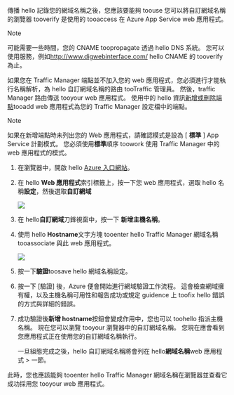 傳播 hello 記錄您的網域名稱之後，您應該要能夠 toouse 您可以將自訂網域名稱的瀏覽器 tooverify 是使用的 tooaccess 在 Azure App Service web 應用程式。

> [!NOTE]
> 可能需要一些時間，您的 CNAME toopropagate 透過 hello DNS 系統。 您可以使用服務，例如<a href="http://www.digwebinterface.com/">http://www.digwebinterface.com/</a> hello CNAME 的 tooverify 為止。
> 
> 

如果您在 Traffic Manager 端點並不加入您的 web 應用程式，您必須進行才能執行名稱解析，為 hello 自訂網域名稱的路由 tooTraffic 管理員。 然後，traffic Manager 路由傳送 tooyour web 應用程式。 使用中的 hello 資訊[新增或刪除端點](../articles/traffic-manager/traffic-manager-endpoints.md)tooadd web 應用程式為您的 Traffic Manager 設定檔中的端點。

> [!NOTE]
> 如果在新增端點時未列出您的 Web 應用程式，請確認模式是設為 [ **標準** ] App Service 計劃模式。 您必須使用**標準**順序 toowork 使用 Traffic Manager 中的 web 應用程式的模式。
> 
> 

1. 在瀏覽器中，開啟 hello [Azure 入口網站](https://portal.azure.com)。
2. 在 hello **Web 應用程式**索引標籤上，按一下您 web 應用程式，選取 hello 名稱**設定**，然後選取**自訂網域**
   
    ![](./media/custom-dns-web-site/dncmntask-cname-6.png)
3. 在 hello**自訂網域**刀鋒視窗中，按一下 **新增主機名稱**。
4. 使用 hello **Hostname**文字方塊 tooenter hello Traffic Manager 網域名稱 tooassociate 與此 web 應用程式。
   
    ![](./media/custom-dns-web-site/dncmntask-cname-8.png)
5. 按一下**驗證**toosave hello 網域名稱設定。
6. 按一下 [驗證] 後，Azure 便會開始進行網域驗證工作流程。 這會檢查網域擁有權，以及主機名稱可用性和報告成功或規定 guidence 上 toofix hello 錯誤的方式與詳細的錯誤。    
7. 成功驗證後**新增 hostname**按鈕會變成作用中，您也可以 toohello 指派主機名稱。 現在您可以瀏覽 tooyour 瀏覽器中的自訂網域名稱。 您現在應會看到您應用程式正在使用您的自訂網域名稱執行。 
   
   一旦組態完成之後，hello 自訂網域名稱將會列在 hello**網域名稱**web 應用程式 > 一節。

此時，您也應該能夠 tooenter hello Traffic Manager 網域名稱在瀏覽器並查看它成功採用您 tooyour web 應用程式。

